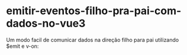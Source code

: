 # emitir-eventos-filho-pra-pai-com-dados-no-vue3


Um modo facil de comunicar dados na direção filho para pai utilizando $emit e v-on:
